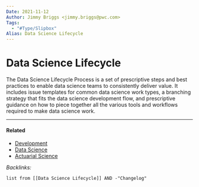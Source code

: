 ```yaml
---
Date: 2021-11-12
Author: Jimmy Briggs <jimmy.briggs@pwc.com>
Tags:
  - "#Type/Slipbox"
Alias: Data Science Lifecycle
---
```


# Data Science Lifecycle

The Data Science Lifecycle Process is a set of prescriptive steps and best practices to enable data science teams to consistently deliver value. It includes issue templates for common data science work types, a branching strategy that fits the data science development flow, and prescriptive guidance on how to piece together all the various tools and workflows required to make data science work.

---

#### Related

* [Development](../MOCs/Development.md)
* [Data Science](../MOCs/Data%20Science.md)
* [Actuarial Science](../MOCs/Actuarial%20Science.md)

*Backlinks:*

````dataview
list from [[Data Science Lifecycle]] AND -"Changelog"
````
